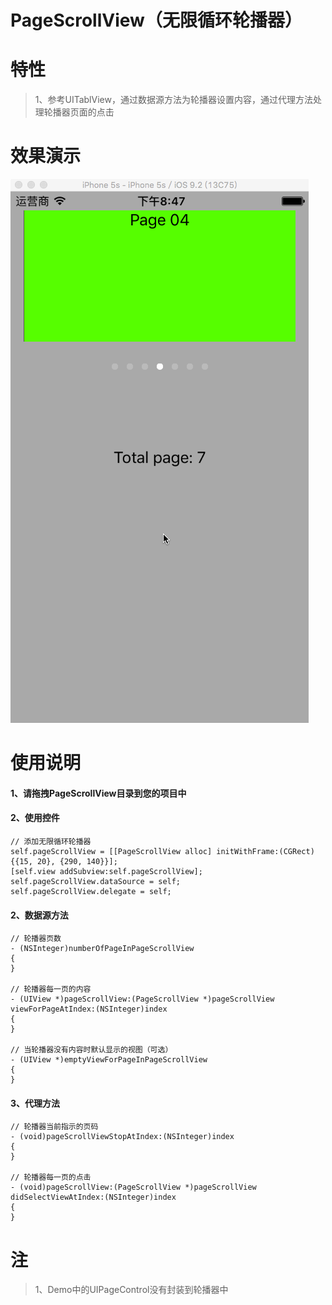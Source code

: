 # PageScrollView（无限循环轮播器）

特性
======
>1、参考UITablView，通过数据源方法为轮播器设置内容，通过代理方法处理轮播器页面的点击

效果演示
======

![image](https://raw.githubusercontent.com/mofashy/PageScrollView/master/PageScrollView/Resources/demo.gif)<br/>

使用说明
======

#### 1、请拖拽PageScrollView目录到您的项目中<br />
#### 2、使用控件
```objc
// 添加无限循环轮播器
self.pageScrollView = [[PageScrollView alloc] initWithFrame:(CGRect){{15, 20}, {290, 140}}];
[self.view addSubview:self.pageScrollView];
self.pageScrollView.dataSource = self;
self.pageScrollView.delegate = self;
```

#### 2、数据源方法
```objc
// 轮播器页数
- (NSInteger)numberOfPageInPageScrollView
{
}

// 轮播器每一页的内容
- (UIView *)pageScrollView:(PageScrollView *)pageScrollView viewForPageAtIndex:(NSInteger)index
{
}

// 当轮播器没有内容时默认显示的视图（可选）
- (UIView *)emptyViewForPageInPageScrollView
{
}
```

#### 3、代理方法
```objc
// 轮播器当前指示的页码
- (void)pageScrollViewStopAtIndex:(NSInteger)index
{
}

// 轮播器每一页的点击
- (void)pageScrollView:(PageScrollView *)pageScrollView didSelectViewAtIndex:(NSInteger)index
{
}
````
注
======
>1、Demo中的UIPageControl没有封装到轮播器中
